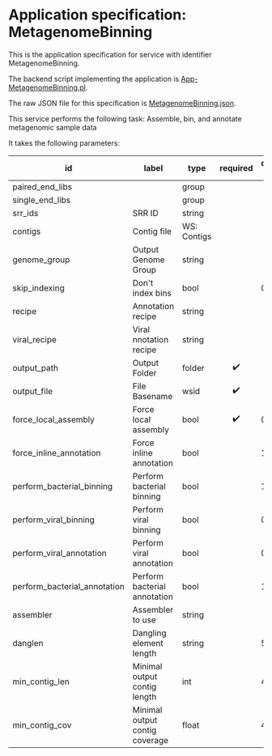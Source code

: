 
# Application specification: MetagenomeBinning

This is the application specification for service with identifier MetagenomeBinning.

The backend script implementing the application is [App-MetagenomeBinning.pl](../service-scripts/App-MetagenomeBinning.pl).

The raw JSON file for this specification is [MetagenomeBinning.json](MetagenomeBinning.json).

This service performs the following task:   Assemble, bin, and annotate metagenomic sample data

It takes the following parameters:

| id | label | type | required | default value |
| -- | ----- | ---- | :------: | ------------ |
| paired_end_libs |  | group  |  |  |
| single_end_libs |  | group  |  |  |
| srr_ids | SRR ID | string  |  |  |
| contigs | Contig file | WS: Contigs  |  |  |
| genome_group | Output Genome Group | string  |  |  |
| skip_indexing | Don't index bins | bool  |  | 0 |
| recipe | Annotation recipe | string  |  |  |
| viral_recipe | Viral nnotation recipe | string  |  |  |
| output_path | Output Folder | folder  | :heavy_check_mark: |  |
| output_file | File Basename | wsid  | :heavy_check_mark: |  |
| force_local_assembly | Force local assembly | bool  | :heavy_check_mark: | 0 |
| force_inline_annotation | Force inline annotation | bool  |  | 1 |
| perform_bacterial_binning | Perform bacterial binning | bool  |  | 1 |
| perform_viral_binning | Perform viral binning | bool  |  | 0 |
| perform_viral_annotation | Perform viral annotation | bool  |  | 0 |
| perform_bacterial_annotation | Perform bacterial annotation | bool  |  | 1 |
| assembler | Assembler to use | string  |  |  |
| danglen | Dangling element length | string  |  | 50 |
| min_contig_len | Minimal output contig length | int  |  | 400 |
| min_contig_cov | Minimal output contig coverage | float  |  | 4 |

